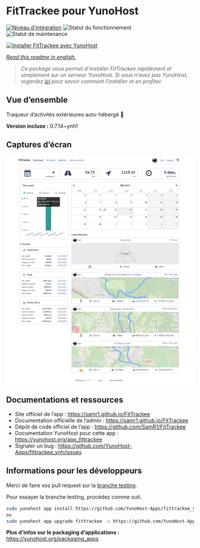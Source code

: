 <!--
N.B.: This README was automatically generated by https://github.com/YunoHost/apps/tree/master/tools/README-generator
It shall NOT be edited by hand.
-->

# FitTrackee pour YunoHost

[![Niveau d’intégration](https://dash.yunohost.org/integration/fittrackee.svg)](https://dash.yunohost.org/appci/app/fittrackee) ![Statut du fonctionnement](https://ci-apps.yunohost.org/ci/badges/fittrackee.status.svg) ![Statut de maintenance](https://ci-apps.yunohost.org/ci/badges/fittrackee.maintain.svg)

[![Installer FitTrackee avec YunoHost](https://install-app.yunohost.org/install-with-yunohost.svg)](https://install-app.yunohost.org/?app=fittrackee)

*[Read this readme in english.](./README.md)*

> *Ce package vous permet d’installer FitTrackee rapidement et simplement sur un serveur YunoHost.
Si vous n’avez pas YunoHost, regardez [ici](https://yunohost.org/#/install) pour savoir comment l’installer et en profiter.*

## Vue d’ensemble

Traqueur d’activités extérieures auto-hébergé 🚴

**Version incluse :** 0.7.14~ynh1

## Captures d’écran

![Capture d’écran de FitTrackee](./doc/screenshots/screenshot-fittrackee.png)

## Documentations et ressources

* Site officiel de l’app : <https://samr1.github.io/FitTrackee>
* Documentation officielle de l’admin : <https://samr1.github.io/FitTrackee>
* Dépôt de code officiel de l’app : <https://github.com/SamR1/FitTrackee>
* Documentation YunoHost pour cette app : <https://yunohost.org/app_fittrackee>
* Signaler un bug : <https://github.com/YunoHost-Apps/fittrackee_ynh/issues>

## Informations pour les développeurs

Merci de faire vos pull request sur la [branche testing](https://github.com/YunoHost-Apps/fittrackee_ynh/tree/testing).

Pour essayer la branche testing, procédez comme suit.

``` bash
sudo yunohost app install https://github.com/YunoHost-Apps/fittrackee_ynh/tree/testing --debug
ou
sudo yunohost app upgrade fittrackee -u https://github.com/YunoHost-Apps/fittrackee_ynh/tree/testing --debug
```

**Plus d’infos sur le packaging d’applications :** <https://yunohost.org/packaging_apps>